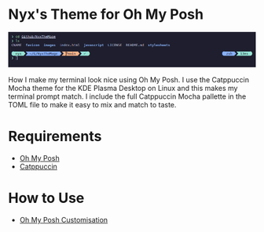 # Nyx's Theme for Oh My Posh

![Example of prompt's colours](example.png)

How I make my terminal look nice using Oh My Posh. I use the Catppuccin Mocha
theme for the KDE Plasma Desktop on Linux and this makes my terminal prompt
match. I include the full Catppuccin Mocha pallette in the TOML file to make it
easy to mix and match to taste.

# Requirements

- [Oh My Posh](https://github.com/jandedobbeleer/oh-my-posh)
- [Catppuccin](https://github.com/catppuccin/catppuccin)

# How to Use

- [Oh My Posh Customisation](https://ohmyposh.dev/docs/installation/customize)
